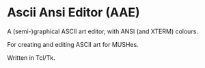 # Ascii Ansi Editor (AAE)

A (semi-)graphical ASCII art editor, with ANSI (and XTERM) colours.

For creating and editing ASCII art for MUSHes.

Written in Tcl/Tk.
